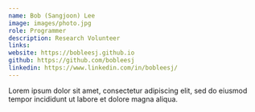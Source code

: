 ```yaml
---
name: Bob (Sangjoon) Lee
image: images/photo.jpg
role: Programmer
description: Research Volunteer
links:
website: https://bobleesj.github.io
github: https://github.com/bobleesj
linkedin: https://www.linkedin.com/in/bobleesj/
---
```


Lorem ipsum dolor sit amet, consectetur adipiscing elit, sed do eiusmod tempor incididunt ut labore et dolore magna aliqua.
